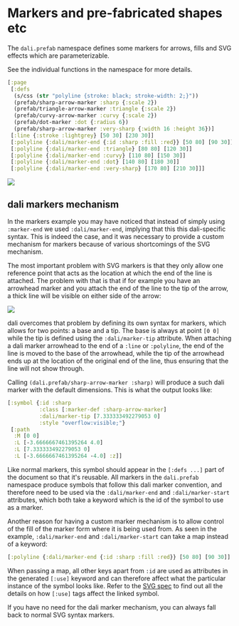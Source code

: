 # Markers and pre-fabricated shapes etc

The `dali.prefab` namespace defines some markers for arrows, fills and
SVG effects which are parameterizable.

See the individual functions in the namespace for more details.

```clojure
[:page
 [:defs
  (s/css (str "polyline {stroke: black; stroke-width: 2;}"))
  (prefab/sharp-arrow-marker :sharp {:scale 2})
  (prefab/triangle-arrow-marker :triangle {:scale 2})
  (prefab/curvy-arrow-marker :curvy {:scale 2})
  (prefab/dot-marker :dot {:radius 6})
  (prefab/sharp-arrow-marker :very-sharp {:width 16 :height 36})]
 [:line {:stroke :lightgrey} [50 30] [230 30]]
 [:polyline {:dali/marker-end {:id :sharp :fill :red}} [50 80] [90 30]]
 [:polyline {:dali/marker-end :triangle} [80 80] [120 30]]
 [:polyline {:dali/marker-end :curvy} [110 80] [150 30]]
 [:polyline {:dali/marker-end :dot} [140 80] [180 30]]
 [:polyline {:dali/marker-end :very-sharp} [170 80] [210 30]]]
```
![](https://rawgit.com/stathissideris/dali/master/examples/output/markers1.svg)

## dali markers mechanism

In the markers example you may have noticed that instead of simply
using `:marker-end` we used `:dali/marker-end`, implying that this
this dali-specific syntax. This is indeed the case, and it was
necessary to provide a custom mechanism for markers because of various
shortcomings of the SVG mechanism.

The most important problem with SVG markers is that they only allow
one reference point that acts as the location at which the end of the
line is attached. The problem with that is that if for example you
have an arrowhead marker and you attach the end of the line to the tip
of the arrow, a thick line will be visible on either side of the arrow:

![](https://rawgit.com/stathissideris/dali/master/doc/marker-problem.svg)

dali overcomes that problem by defining its own syntax for markers,
which allows for two points: a base and a tip. The base is always at
point `[0 0]` while the tip is defined using the `:dali/marker-tip`
attribute. When attaching a dali marker arrowhead to the end of a
`:line` or `:polyline`, the end of the line is moved to the base of
the arrowhead, while the tip of the arrowhead ends up at the location
of the original end of the line, thus ensuring that the line will not
show through.

Calling `(dali.prefab/sharp-arrow-marker :sharp)` will produce a such
dali marker with the default dimensions. This is what the output looks
like:

```clojure
[:symbol {:id :sharp
          :class [:marker-def :sharp-arrow-marker]
          :dali/marker-tip [7.333333492279053 0]
          :style "overflow:visible;"}
 [:path
  :M [0 0]
  :L [-3.6666667461395264 4.0]
  :L [7.333333492279053 0]
  :L [-3.6666667461395264 -4.0] :z]]
```

Like normal markers, this symbol should appear in the `[:defs ...]`
part of the document so that it's reusable. All markers in the
`dali.prefab` namespace produce symbols that follow this dali marker
convention, and therefore need to be used via the `:dali/marker-end`
and `:dali/marker-start` attributes, which both take a keyword which
is the id of the symbol to use as a marker.

Another reason for having a custom marker mechanism is to allow
control of the fill of the marker form where it is being used from. As
seen in the example, `:dali/marker-end` and `:dali/marker-start` can
take a map instead of a keyword:

```clojure
[:polyline {:dali/marker-end {:id :sharp :fill :red}} [50 80] [90 30]]
```

When passing a map, all other keys apart from `:id` are used as
attributes in the generated `[:use]` keyword and can therefore affect
what the particular instance of the symbol looks like. Refer to the
[SVG spec](https://www.w3.org/TR/SVG/struct.html#UseElement) to find
out all the details on how `[:use]` tags affect the linked symbol.

If you have no need for the dali marker mechanism, you can always fall
back to normal SVG syntax markers.
